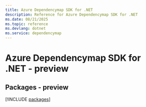```yaml
---
title: Azure Dependencymap SDK for .NET
description: Reference for Azure Dependencymap SDK for .NET
ms.date: 08/21/2025
ms.topic: reference
ms.devlang: dotnet
ms.service: dependencymap
---
```

# Azure Dependencymap SDK for .NET - preview
## Packages - preview
[!INCLUDE [packages](dependencymap-index.md)]